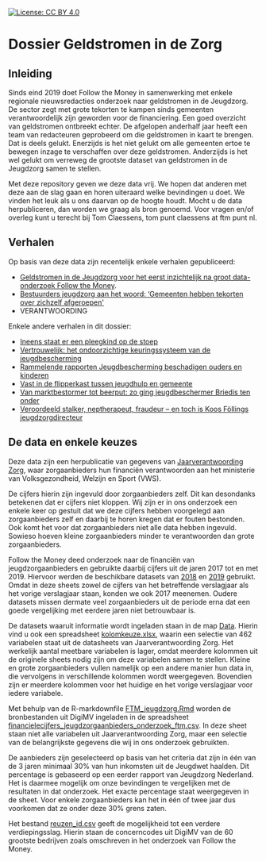 [![License: CC BY 4.0](https://img.shields.io/badge/License-CC%20BY%204.0-lightgrey.svg)](https://creativecommons.org/licenses/by/4.0/)

# Dossier Geldstromen in de Zorg

## Inleiding

Sinds eind 2019 doet Follow the Money in samenwerking met enkele regionale nieuwsredacties onderzoek naar geldstromen in de Jeugdzorg. De sector zegt met grote tekorten te kampen sinds gemeenten verantwoordelijk zijn geworden voor de financiering. Een goed overzicht van geldstromen ontbreekt echter. De afgelopen anderhalf jaar heeft een team van redacteuren geprobeerd om die geldstromen in kaart te brengen. Dat is deels gelukt. Enerzijds is het niet gelukt om alle gemeenten ertoe te bewegen inzage te verschaffen over deze geldstromen. Anderzijds is het wel gelukt om verreweg de grootste dataset van geldstromen in de Jeugdzorg samen te stellen. 

Met deze repository geven we deze data vrij. We hopen dat anderen met deze aan de slag gaan en horen uiteraard welke bevindingen u doet. We vinden het leuk als u ons daarvan op de hoogte houdt. Mocht u de data herpubliceren, dan worden we graag als bron genoemd. Voor vragen en/of overleg kunt u terecht bij Tom Claessens, tom punt claessens at ftm punt nl. 

## Verhalen
Op basis van deze data zijn recentelijk enkele verhalen gepubliceerd:
* [Geldstromen in de Jeugdzorg voor het eerst inzichtelijk na groot data-onderzoek Follow the Money](https://www.ftm.nl/artikelen/jeugdzorg-waar-bleven-de-miljarden?utm_campaign=Dimitri-Tokmetzis&utm_source=article&utm_medium=link&share=H2qmGTWi8KfrconaL2L3G4OAXhQ0PW597gWbCcHiGpwh%2BMiVqL4zpWbQSrSNgzo%3D). 
* [Bestuurders jeugdzorg aan het woord: ‘Gemeenten hebben tekorten over zichzelf afgeroepen'](https://www.ftm.nl/artikelen/jeugdzorg-waar-bleven-de-miljarden-2?utm_campaign=Dimitri-Tokmetzis&utm_source=article&utm_medium=link&share=v%2FI3svsgIOKN9HTXGYdnihjgdYBcfWhxpdxmpL07PvNxJF4kcljoPJCiLTCG4tg%3D)
* VERANTWOORDING

Enkele andere verhalen in dit dossier:
* [Ineens staat er een pleegkind op de stoep](https://www.ftm.nl/artikelen/pleegmoeder-tegen-wil-en-dank?utm_campaign=Dimitri-Tokmetzis&utm_source=article&utm_medium=link&share=34uEtsuCYkxHXmS5WPntJSTyGf1hSjBugyVLInhpram%2FM%2BhnDg7AlaIvzGya1Ao%3D)
* [Vertrouwelijk: het ondoorzichtige keuringssysteem van de jeugdbescherming](https://www.ftm.nl/artikelen/ondoorzichtig-keuringssysteem-jeugdbescherming?utm_campaign=Dimitri-Tokmetzis&utm_source=article&utm_medium=link&share=VsqwA3%2FBW7Vev9xkV0bCI797%2BXwJ20pGUySyRYT1KfOTp4RbVz8tLPcB6d%2B6XaY%3D)
* [Rammelende rapporten Jeugdbescherming beschadigen ouders en kinderen](https://www.ftm.nl/artikelen/rammelende-rapporten-jeugdbescherming?utm_campaign=Dimitri-Tokmetzis&utm_source=article&utm_medium=link&share=vevjOaRTOPn1rXP6H%2FmnNQNYzPEtD9JUcqvydgo0ZIo4q%2BLqYkzni9kbyP4Kxu8%3D)
* [Vast in de flipperkast tussen jeugdhulp en gemeente](https://www.ftm.nl/artikelen/jeugdbescherming-gemeente-conflict-betaling?utm_campaign=Dimitri-Tokmetzis&utm_source=article&utm_medium=link&share=huHG44t%2B4BBtXNVeSaUYgCqSeryB9Ic9MqiKb%2FuahwdKiAQP8aiorqlZQ5nNNso%3D)
* [Van marktbestormer tot beerput: zo ging jeugdbeschermer Briedis ten onder](https://www.ftm.nl/artikelen/briedis-jeugdbescherming-markt?utm_campaign=Dimitri-Tokmetzis&utm_source=article&utm_medium=link&share=4Z7IrPaWJGAdpAvREDjwkYXDzxV8sBYH28MmmSv0rFn8MmKXOWM%2BcB%2Fnw5C%2BOOA%3D)
* [Veroordeeld stalker, neptherapeut, fraudeur – en toch is Koos Föllings jeugdzorgdirecteur](https://www.ftm.nl/artikelen/koos-follings-jeugdzorg?utm_campaign=Dimitri-Tokmetzis&utm_source=article&utm_medium=link&share=UzKegYZoJsfmCmZaj3LgA10l7BEKo4rS5QgeRpgwtO1RXm5ihq98Hi9r00ERMZ4%3D)

## De data en enkele keuzes

Deze data zijn een herpublicatie van gegevens van [Jaarverantwoording Zorg](https://www.jaarverantwoordingzorg.nl/]), waar zorgaanbieders hun financiën verantwoorden aan het ministerie van Volksgezondheid, Welzijn en Sport (VWS). 

De cijfers hierin zijn ingevuld door zorgaanbieders zelf. Dit kan desondanks betekenen dat er cijfers niet kloppen. Wij zijn er in ons onderzoek een enkele keer op gestuit dat we deze cijfers hebben voorgelegd aan zorgaanbieders zelf en daarbij te horen kregen dat er fouten bestonden. Ook komt het voor dat zorgaanbieders niet alle data hebben ingevuld. Sowieso hoeven kleine zorgaanbieders minder te verantwoorden dan grote zorgaanbieders.

Follow the Money deed onderzoek naar de financiën van jeugdzorgaanbieders en gebruikte daarbij cijfers uit de jaren 2017 tot en met 2019. Hiervoor werden de beschikbare datasets van [2018](https://github.com/ftmnl/dossier_jeugdzorg/tree/main/data/2018) en [2019](https://github.com/ftmnl/dossier_jeugdzorg/tree/main/data/2019) gebruikt. Omdat in deze sheets zowel de cijfers van het betreffende verslagjaar als het vorige verslagjaar staan, konden we ook 2017 meenemen. Oudere datasets missen dermate veel zorgaanbieders uit de periode erna dat een goede vergelijking met eerdere jaren niet betrouwbaar is.

De datasets waaruit informatie wordt ingeladen staan in de map [Data](https://github.com/ftmnl/dossier_jeugdzorg/tree/main/data). Hierin vind u ook een spreadsheet [kolomkeuze.xlsx](https://github.com/ftmnl/dossier_jeugdzorg/blob/main/data/Kolomkeuze.xlsx), waarin een selectie van 462 variabelen staat uit de datasheets van Jaarverantwoording Zorg. Het werkelijk aantal meetbare variabelen is lager, omdat meerdere kolommen uit de originele sheets nodig zijn om deze variabelen samen te stellen. Kleine en grote zorgaanbieders vullen namelijk op een andere manier hun data in, die vervolgens in verschillende kolommen wordt weergegeven. Bovendien zijn er meerdere kolommen voor het huidige en het vorige verslagjaar voor iedere variabele.

Met behulp van de R-markdownfile [FTM_jeugdzorg.Rmd](https://github.com/ftmnl/dossier_jeugdzorg/blob/main/src/FTM_jeugdzorg.Rmd) worden de bronbestanden uit DigiMV ingeladen in de spreadsheet [financielecijfers_jeugdzorgaanbieders_onderzoek_ftm.csv](https://github.com/ftmnl/dossier_jeugdzorg/blob/main/data/financielecijfers_jeugdzorgaanbieders_onderzoek_ftm.csv). In deze sheet staan niet alle variabelen uit Jaarverantwoording Zorg, maar een selectie van de belangrijkste gegevens die wij in ons onderzoek gebruikten. 

De aanbieders zijn geselecteerd op basis van het criteria dat zijn in één van de 3 jaren minimaal 30% van hun inkomsten uit de Jeugdwet haalden. Dit percentage is gebaseerd op een eerder rapport van Jeugdzorg Nederland. Het is daarmee mogelijk om onze bevindingen te vergelijken met de resultaten in dat onderzoek. Het exacte percentage staat weergegeven in de sheet. Voor enkele zorgaanbieders kan het in één of twee jaar dus voorkomen dat ze onder deze 30% grens zaten. 

Het bestand [reuzen_id.csv](https://github.com/ftmnl/dossier_jeugdzorg/blob/main/data/reuzen_id.csv) geeft de mogelijkheid tot een verdere verdiepingsslag. Hierin staan de concerncodes uit DigiMV van de 60 grootste bedrijven zoals omschreven in het onderzoek van Follow the Money.


